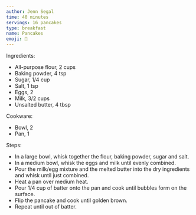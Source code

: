 ```yaml
---
author: Jenn Segal
time: 40 minutes
servings: 16 pancakes
type: breakfast
name: Pancakes
emoji: 🥞
---
```


Ingredients:

- All-purpose flour, 2 cups
- Baking powder, 4 tsp
- Sugar, 1/4 cup
- Salt, 1 tsp
- Eggs, 2
- Milk, 3/2 cups
- Unsalted butter, 4 tbsp

Cookware:

- Bowl, 2
- Pan, 1

Steps:

- In a large bowl, whisk together the flour, baking powder, sugar and salt.
- In a medium bowl, whisk the eggs and milk until evenly combined.
- Pour the milk/egg mixture and the melted butter into the dry ingredients and whisk until just combined.
- Heat a pan over medium heat.
- Pour 1/4 cup of batter onto the pan and cook until bubbles form on the surface.
- Flip the pancake and cook until golden brown.
- Repeat until out of batter.
